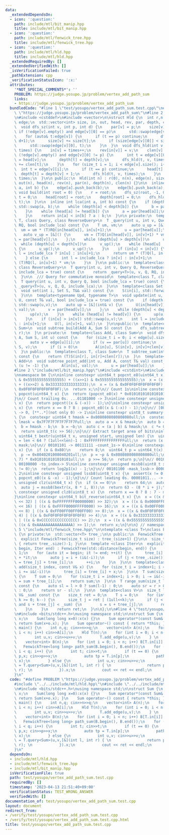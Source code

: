 ```yaml
---
data:
  _extendedDependsOn:
  - icon: ':question:'
    path: include/mtl/bit_manip.hpp
    title: include/mtl/bit_manip.hpp
  - icon: ':question:'
    path: include/mtl/fenwick_tree.hpp
    title: include/mtl/fenwick_tree.hpp
  - icon: ':question:'
    path: include/mtl/hld.hpp
    title: include/mtl/hld.hpp
  _extendedRequiredBy: []
  _extendedVerifiedWith: []
  _isVerificationFailed: true
  _pathExtension: cpp
  _verificationStatusIcon: ':x:'
  attributes:
    '*NOT_SPECIAL_COMMENTS*': ''
    PROBLEM: https://judge.yosupo.jp/problem/vertex_add_path_sum
    links:
    - https://judge.yosupo.jp/problem/vertex_add_path_sum
  bundledCode: "#line 1 \"test/yosupo/vertex_add_path_sum.test.cpp\"\n#define PROBLEM\
    \ \"https://judge.yosupo.jp/problem/vertex_add_path_sum\"\n#line 2 \"include/mtl/hld.hpp\"\
    \n#include <cstddef>\n#include <vector>\n\nstruct Hld {\n  int r,n;\n  std::vector<std::vector<int>>\
    \ edge;\n  std::vector<int> size, in, out, head, rev, par, depth, clen;\n private:\n\
    \  void dfs_sz(int v, int p, int d) {\n    par[v] = p;\n    size[v] = 1;\n   \
    \ if (!edge[v].empty() and edge[v][0] == p)\n      std::swap(edge[v][0], edge[v].back());\n\
    \    for (auto& t:edge[v]) {\n      if (t == p) continue;\n      dfs_sz(t, v,\
    \ d+1);\n      size[v] += size[t];\n      if (size[edge[v][0]] < size[t])\n  \
    \      std::swap(edge[v][0], t);\n    }\n  }\n  void dfs_hld(int v, int p, int&\
    \ times) {\n    in[v] = times++;\n    rev[in[v]] = v;\n    clen[v] = 1;\n    if\
    \ (!edge[v].empty() and edge[v][0] != p) {\n      int t = edge[v][0];\n      head[t]\
    \ = head[v];\n      depth[t] = depth[v];\n      dfs_hld(t, v, times);\n      clen[v]\
    \ += clen[t];\n    }\n    for (size_t i = 1; i < edge[v].size(); i++) {\n    \
    \  int t = edge[v][i];\n      if (t == p) continue;\n      head[t] = t;\n    \
    \  depth[t] = depth[v] + 1;\n      dfs_hld(t, v, times);\n    }\n    out[v] =\
    \ times;\n  }\n\n public:\n  Hld(int n) : r(0), n(n), edge(n), size(n), in(n),\
    \ out(n), head(n), rev(n), par(n), depth(n), clen(n) {}\n\n  inline void add_edge(int\
    \ a, int b) {\n    edge[a].push_back(b);\n    edge[b].push_back(a);\n  }\n\n \
    \ void build(int root = 0) {\n    r = root;\n    dfs_sz(root, -1, 0);\n    int\
    \ t = 0;\n    head[root] = root;\n    depth[root] = 0;\n    dfs_hld(root, -1,\
    \ t);\n  }\n\n  inline int lca(int a, int b) const {\n    if (depth[a] > depth[b])\
    \ std::swap(a, b);\n    while (depth[a] < depth[b]) {\n      b = par[head[b]];\n\
    \    }\n    while (head[a] != head[b]) {\n      a = par[head[a]];\n      b = par[head[b]];\n\
    \    }\n    return in[a] < in[b] ? a : b;\n  }\n\n private:\n  template<class\
    \ T, class Query, class ReverseQuery>\n  T _query(int u, int v, Query Q, ReverseQuery\
    \ RQ, bool include_lca) const {\n    T um, vm;\n    auto u_up = [&]() {\n    \
    \  um = um * (T)RQ(in[head[u]], in[u]+1);\n      u = par[head[u]];\n    };\n \
    \   auto v_up = [&]() {\n      vm = (T)Q(in[head[v]], in[v]+1) * vm;\n      v\
    \ = par[head[v]];\n    };\n    while (depth[u] > depth[v])\n      u_up();\n  \
    \  while (depth[u] < depth[v])\n      v_up();\n    while (head[u] != head[v])\
    \ {\n      u_up();\n      v_up();\n    }\n    if (in[u] < in[v]) {\n      int\
    \ l = include_lca ? in[u] : in[u]+1;\n      return um * (T)Q(l, in[v]+1) * vm;\n\
    \    } else {\n      int l = include_lca ? in[v] : in[v]+1;\n      return um *\
    \ (T)RQ(l, in[u]+1) * vm;\n    }\n  }\n\n public:\n  template<class T, class Query,\
    \ class ReverseQuery>\n  T query(int u, int v, Query Q, ReverseQuery RQ, bool\
    \ include_lca = true) const {\n    return _query<T>(u, v, Q, RQ, include_lca);\n\
    \  }\n\n  /// Query for commutative monoid\n  template<class T, class Query>\n\
    \  T query(int u, int v, Query Q, bool include_lca = true) const {\n    return\
    \ _query<T>(u, v, Q, Q, include_lca);\n  }\n\n  template<class Set, class T>\n\
    \  void set(int i, Set S, T&& val) const {\n    S(in[i], std::forward<T>(val));\n\
    \  }\n\n  template<typename Upd, typename T>\n  void update(int u, int v, Upd\
    \ U, const T& val, bool include_lca = true) const {\n    if (depth[u] > depth[v])\
    \ std::swap(u,v);\n    auto up = [&](int& v) {\n      U(in[head[v]], in[v]+1,\
    \ val);\n      v = par[head[v]];\n    };\n    while (depth[u] < depth[v]) {\n\
    \      up(v);\n    }\n    while (head[u] != head[v]) {\n      up(u);\n      up(v);\n\
    \    }\n    if (in[u] > in[v]) std::swap(u,v);\n    int l = include_lca ? in[u]\
    \ : in[u]+1;\n    U(l, in[v]+1, val);\n  }\n\npublic:\n  template<class Add, class\
    \ Sum>\n  void subtree_build(Add A, Sum S) const {\n    dfs_subtree_build(A, S,\
    \ r);\n  }\n private:\n  template<class Add, class Sum>\n  void dfs_subtree_build(Add\
    \ A, Sum S, int u) const {\n    for (size_t i = 0; i < edge[u].size(); i++) {\n\
    \      auto v = edge[u][i];\n      if (v == par[u]) continue;\n      dfs_subtree_build(A,\
    \ S, v);\n      if (i > 0)\n        A(in[u], S(in[v], in[v]+clen[v]));\n    }\n\
    \  }\n public:\n  template<class T, class Sum>\n  T subtree_sum(int r, Sum S)\
    \ const {\n    return (T)S(in[r], in[r]+clen[r]);\n  }\n  template<class T, class\
    \ Add>\n  void subtree_point_add(int u, Add A, const T& val) const {\n    while\
    \ (u != -1) {\n      A(in[u], val);\n      u = par[head[u]];\n    }\n  }\n};\n\
    #line 2 \"include/mtl/bit_manip.hpp\"\n#include <cstdint>\n#include <cassert>\n\
    \nnamespace bm {\n\ninline constexpr uint64_t popcnt_e8(uint64_t x) {\n  x = (x\
    \ & 0x5555555555555555) + ((x>>1) & 0x5555555555555555);\n  x = (x & 0x3333333333333333)\
    \ + ((x>>2) & 0x3333333333333333);\n  x = (x & 0x0F0F0F0F0F0F0F0F) + ((x>>4) &\
    \ 0x0F0F0F0F0F0F0F0F);\n  return x;\n}\n// Count 1s\ninline constexpr unsigned\
    \ popcnt(uint64_t x) {\n  return (popcnt_e8(x) * 0x0101010101010101) >> 56;\n\
    }\n// Count trailing 0s. ...01101000 -> 3\ninline constexpr unsigned ctz(uint64_t\
    \ x) {\n  return popcnt((x & (-x)) - 1);\n}\ninline constexpr unsigned ctz8(uint8_t\
    \ x) {\n  return x == 0 ? 8 : popcnt_e8((x & (-x)) - 1);\n}\n// [00..0](8bit)\
    \ -> 0, [**..*](not only 0) -> 1\ninline constexpr uint8_t summary(uint64_t x)\
    \ {\n  constexpr uint64_t hmask = 0x8080808080808080ull;\n  constexpr uint64_t\
    \ lmask = 0x7F7F7F7F7F7F7F7Full;\n  auto a = x & hmask;\n  auto b = x & lmask;\n\
    \  b = hmask - b;\n  b = ~b;\n  auto c = (a | b) & hmask;\n  c *= 0x0002040810204081ull;\n\
    \  return uint8_t(c >> 56);\n}\n// Extract target area of bits\ninline constexpr\
    \ uint64_t bextr(uint64_t x, unsigned start, unsigned len) {\n  uint64_t mask\
    \ = len < 64 ? (1ull<<len)-1 : 0xFFFFFFFFFFFFFFFFull;\n  return (x >> start) &\
    \ mask;\n}\n// 00101101 -> 00111111 -count_1s-> 6\ninline constexpr unsigned log2p1(uint8_t\
    \ x) {\n  if (x & 0x80)\n    return 8;\n  uint64_t p = uint64_t(x) * 0x0101010101010101ull;\n\
    \  p -= 0x8040201008040201ull;\n  p = ~p & 0x8080808080808080ull;\n  p = (p >>\
    \ 7) * 0x0101010101010101ull;\n  p >>= 56;\n  return p;\n}\n// 00101100 -mask_mssb->\
    \ 00100000 -to_index-> 5\ninline constexpr unsigned mssb8(uint8_t x) {\n  assert(x\
    \ != 0);\n  return log2p1(x) - 1;\n}\n// 00101100 -mask_lssb-> 00000100 -to_index->\
    \ 2\ninline constexpr unsigned lssb8(uint8_t x) {\n  assert(x != 0);\n  return\
    \ popcnt_e8((x & -x) - 1);\n}\n// Count leading 0s. 00001011... -> 4\ninline constexpr\
    \ unsigned clz(uint64_t x) {\n  if (x == 0)\n    return 64;\n  auto i = mssb8(summary(x));\n\
    \  auto j = mssb8(bextr(x, 8 * i, 8));\n  return 63 - (8 * i + j);\n}\ninline\
    \ constexpr unsigned clz8(uint8_t x) {\n  return x == 0 ? 8 : 7 - mssb8(x);\n\
    }\ninline constexpr uint64_t bit_reverse(uint64_t x) {\n  x = ((x & 0x00000000FFFFFFFF)\
    \ << 32) | ((x & 0xFFFFFFFF00000000) >> 32);\n  x = ((x & 0x0000FFFF0000FFFF)\
    \ << 16) | ((x & 0xFFFF0000FFFF0000) >> 16);\n  x = ((x & 0x00FF00FF00FF00FF)\
    \ << 8) | ((x & 0xFF00FF00FF00FF00) >> 8);\n  x = ((x & 0x0F0F0F0F0F0F0F0F) <<\
    \ 4) | ((x & 0xF0F0F0F0F0F0F0F0) >> 4);\n  x = ((x & 0x3333333333333333) << 2)\
    \ | ((x & 0xCCCCCCCCCCCCCCCC) >> 2);\n  x = ((x & 0x5555555555555555) << 1) |\
    \ ((x & 0xAAAAAAAAAAAAAAAA) >> 1);\n  return x;\n}\n\n} // namespace bm\n#line\
    \ 5 \"include/mtl/fenwick_tree.hpp\"\n\ntemplate <class T>\nclass FenwickTree\
    \ {\n private:\n  std::vector<T> tree_;\n\n public:\n  FenwickTree() = default;\n\
    \  explicit FenwickTree(size_t size) : tree_(size+1) {}\n\n  size_t size() const\
    \ { return tree_.size()-1; }\n\n  template <class Iter>\n  explicit FenwickTree(Iter\
    \ begin, Iter end) : FenwickTree(std::distance(begin, end)) {\n    size_t i =\
    \ 1;\n    for (auto it = begin; it != end; ++it) {\n      tree_[i] = tree_[i]\
    \ + *it;\n      auto j = i + (i&(-i));\n      if (j < tree_.size())\n        tree_[j]\
    \ = tree_[j] + tree_[i];\n      ++i;\n    }\n  }\n\n  template<class V>\n  void\
    \ add(size_t index, const V& x) {\n    for (size_t i = index+1; i < tree_.size();\
    \ i += i&(-i))\n      tree_[i] = tree_[i] + x;\n  }\n\n  T sum(size_t index) const\
    \ {\n    T sum = 0;\n    for (size_t i = index+1; i > 0; i -= i&(-i))\n      sum\
    \ = sum + tree_[i];\n    return sum;\n  }\n\n  T range_sum(size_t l, size_t r)\
    \ const {\n    auto sl = l > 0 ? sum(l-1) : 0;\n    auto sr = r > 0 ? sum(r-1)\
    \ : 0;\n    return sr - sl;\n  }\n\n  template<class V>\n  size_t lower_bound(const\
    \ V& _sum) const {\n    size_t ret = 0;\n    T s = 0;\n    for (int k = 63-bm::clz(size());\
    \ k >= 0; k--) {\n      size_t j = ret | (1ull<<k);\n      if (j < tree_.size()\
    \ and s + tree_[j] < _sum) {\n        s = s + tree_[j];\n        ret = j;\n  \
    \    }\n    }\n    return ret;\n  }\n\n};\n\n#line 4 \"test/yosupo/vertex_add_path_sum.test.cpp\"\
    \n#include <bits/stdc++.h>\nusing namespace std;\n\nstruct Sum {\n    long long\
    \ x;\n    Sum(long long x=0):x(x) {}\n    Sum operator*(const Sum& o) const {\
    \ return Sum(x+o.x); }\n    Sum operator~() const { return *this; }\n};\n\nint\
    \ main() {\n    int n,q; cin>>n>>q;\n    vector<int> A(n);\n    for (int i = 0;\
    \ i < n; i++) cin>>A[i];\n    Hld T(n);\n    for (int i = 0; i < n-1; i++) {\n\
    \        int u,v; cin>>u>>v;\n        T.add_edge(u,v);\n    } \n    T.build();\n\
    \    vector<int> B(n);\n    for (int i = 0; i < n; i++) B[T.in[i]] = A[i];\n \
    \   FenwickTree<long long> path_sum(B.begin(), B.end());\n    for (int i = 0;\
    \ i < q; i++) {\n        int t; cin>>t;\n        if (t == 0) {\n            int\
    \ p,x; cin>>p>>x;\n            auto tp = T.in[p];\n            path_sum.add(tp,\
    \ x);\n        } else {\n            int u,v; cin>>u>>v;\n            auto ret\
    \ = T.query<Sum>(u,v,[&](int l, int r) { \n                return path_sum.range_sum(l,\
    \ r); \n            }).x;\n            cout << ret << endl;\n        }\n    }\n\
    }\n"
  code: "#define PROBLEM \"https://judge.yosupo.jp/problem/vertex_add_path_sum\"\n\
    #include \"../../include/mtl/hld.hpp\"\n#include \"../../include/mtl/fenwick_tree.hpp\"\
    \n#include <bits/stdc++.h>\nusing namespace std;\n\nstruct Sum {\n    long long\
    \ x;\n    Sum(long long x=0):x(x) {}\n    Sum operator*(const Sum& o) const {\
    \ return Sum(x+o.x); }\n    Sum operator~() const { return *this; }\n};\n\nint\
    \ main() {\n    int n,q; cin>>n>>q;\n    vector<int> A(n);\n    for (int i = 0;\
    \ i < n; i++) cin>>A[i];\n    Hld T(n);\n    for (int i = 0; i < n-1; i++) {\n\
    \        int u,v; cin>>u>>v;\n        T.add_edge(u,v);\n    } \n    T.build();\n\
    \    vector<int> B(n);\n    for (int i = 0; i < n; i++) B[T.in[i]] = A[i];\n \
    \   FenwickTree<long long> path_sum(B.begin(), B.end());\n    for (int i = 0;\
    \ i < q; i++) {\n        int t; cin>>t;\n        if (t == 0) {\n            int\
    \ p,x; cin>>p>>x;\n            auto tp = T.in[p];\n            path_sum.add(tp,\
    \ x);\n        } else {\n            int u,v; cin>>u>>v;\n            auto ret\
    \ = T.query<Sum>(u,v,[&](int l, int r) { \n                return path_sum.range_sum(l,\
    \ r); \n            }).x;\n            cout << ret << endl;\n        }\n    }\n\
    }\n"
  dependsOn:
  - include/mtl/hld.hpp
  - include/mtl/fenwick_tree.hpp
  - include/mtl/bit_manip.hpp
  isVerificationFile: true
  path: test/yosupo/vertex_add_path_sum.test.cpp
  requiredBy: []
  timestamp: '2023-04-13 21:51:40+09:00'
  verificationStatus: TEST_WRONG_ANSWER
  verifiedWith: []
documentation_of: test/yosupo/vertex_add_path_sum.test.cpp
layout: document
redirect_from:
- /verify/test/yosupo/vertex_add_path_sum.test.cpp
- /verify/test/yosupo/vertex_add_path_sum.test.cpp.html
title: test/yosupo/vertex_add_path_sum.test.cpp
---
```

